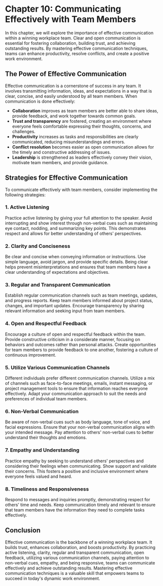 Chapter 10: Communicating Effectively with Team Members
=======================================================

In this chapter, we will explore the importance of effective communication within a winning workplace team. Clear and open communication is essential for fostering collaboration, building trust, and achieving outstanding results. By mastering effective communication techniques, teams can enhance productivity, resolve conflicts, and create a positive work environment.

The Power of Effective Communication
------------------------------------

Effective communication is a cornerstone of success in any team. It involves transmitting information, ideas, and expectations in a way that is clear, concise, and easily understood by all team members. When communication is done effectively:

* **Collaboration** improves as team members are better able to share ideas, provide feedback, and work together towards common goals.
* **Trust and transparency** are fostered, creating an environment where everyone feels comfortable expressing their thoughts, concerns, and challenges.
* **Productivity** increases as tasks and responsibilities are clearly communicated, reducing misunderstandings and errors.
* **Conflict resolution** becomes easier as open communication allows for the timely and constructive addressing of issues.
* **Leadership** is strengthened as leaders effectively convey their vision, motivate team members, and provide guidance.

Strategies for Effective Communication
--------------------------------------

To communicate effectively with team members, consider implementing the following strategies:

### 1. Active Listening

Practice active listening by giving your full attention to the speaker. Avoid interrupting and show interest through non-verbal cues such as maintaining eye contact, nodding, and summarizing key points. This demonstrates respect and allows for better understanding of others' perspectives.

### 2. Clarity and Conciseness

Be clear and concise when conveying information or instructions. Use simple language, avoid jargon, and provide specific details. Being clear helps prevent misinterpretations and ensures that team members have a clear understanding of expectations and objectives.

### 3. Regular and Transparent Communication

Establish regular communication channels such as team meetings, updates, and progress reports. Keep team members informed about project status, changes, and important updates. Encourage transparency by sharing relevant information and seeking input from team members.

### 4. Open and Respectful Feedback

Encourage a culture of open and respectful feedback within the team. Provide constructive criticism in a considerate manner, focusing on behaviors and outcomes rather than personal attacks. Create opportunities for team members to provide feedback to one another, fostering a culture of continuous improvement.

### 5. Utilize Various Communication Channels

Different individuals prefer different communication channels. Utilize a mix of channels such as face-to-face meetings, emails, instant messaging, or project management tools to ensure that information reaches everyone effectively. Adapt your communication approach to suit the needs and preferences of individual team members.

### 6. Non-Verbal Communication

Be aware of non-verbal cues such as body language, tone of voice, and facial expressions. Ensure that your non-verbal communication aligns with your intended message. Pay attention to others' non-verbal cues to better understand their thoughts and emotions.

### 7. Empathy and Understanding

Practice empathy by seeking to understand others' perspectives and considering their feelings when communicating. Show support and validate their concerns. This fosters a positive and inclusive environment where everyone feels valued and heard.

### 8. Timeliness and Responsiveness

Respond to messages and inquiries promptly, demonstrating respect for others' time and needs. Keep communication timely and relevant to ensure that team members have the information they need to complete tasks effectively.

Conclusion
----------

Effective communication is the backbone of a winning workplace team. It builds trust, enhances collaboration, and boosts productivity. By practicing active listening, clarity, regular and transparent communication, open feedback, utilizing various communication channels, paying attention to non-verbal cues, empathy, and being responsive, teams can communicate effectively and achieve outstanding results. Mastering effective communication techniques is a valuable skill that empowers teams to succeed in today's dynamic work environment.
